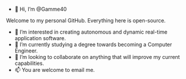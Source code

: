 - 👋 Hi, I’m @Gamme40

Welcome to my personal GitHub. Everything here is open-source.

- 👀 I’m interested in creating autonomous and dynamic real-time application software.
- 🌱 I’m currently studying a degree towards becoming a Computer Engineer.
- 💞️ I’m looking to collaborate on anything that will improve my current capabilities.
- 📫 You are welcome to email me.

<!---
Gamme40/Gamme40 is a ✨ special ✨ repository because its `README.md` (this file) appears on your GitHub profile.
You can click the Preview link to take a look at your changes.
--->
